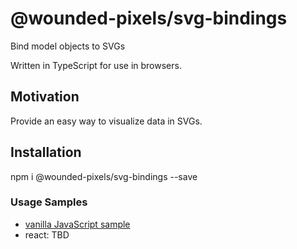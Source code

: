 # @wounded-pixels/svg-bindings

Bind model objects to SVGs

Written in TypeScript for use in browsers.

## Motivation

Provide an easy way to visualize data in SVGs.

## Installation

npm i @wounded-pixels/svg-bindings --save

### Usage Samples

- [vanilla JavaScript sample](https://github.com/wounded-pixels/svg-bindings/tree/master/samples/vanilla-js)
- react: TBD
